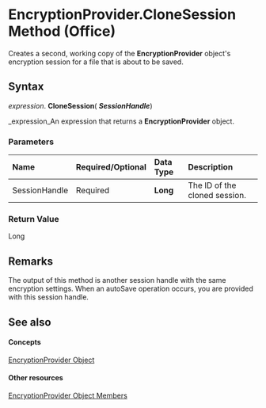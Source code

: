 
# EncryptionProvider.CloneSession Method (Office)

Creates a second, working copy of the  **EncryptionProvider** object's encryption session for a file that is about to be saved.


## Syntax

 _expression_. **CloneSession**( **_SessionHandle_**)

 _expression_An expression that returns a  **EncryptionProvider** object.


### Parameters



|**Name**|**Required/Optional**|**Data Type**|**Description**|
|:-----|:-----|:-----|:-----|
|SessionHandle|Required| **Long**|The ID of the cloned session.|

### Return Value

Long


## Remarks

The output of this method is another session handle with the same encryption settings. When an autoSave operation occurs, you are provided with this session handle.


## See also


#### Concepts


 [EncryptionProvider Object](9f5cc550-6bcb-2748-14a7-696cf8ef021b.md)
#### Other resources


 [EncryptionProvider Object Members](48bed5b8-b284-4b52-4143-153ae1c751a4.md)
